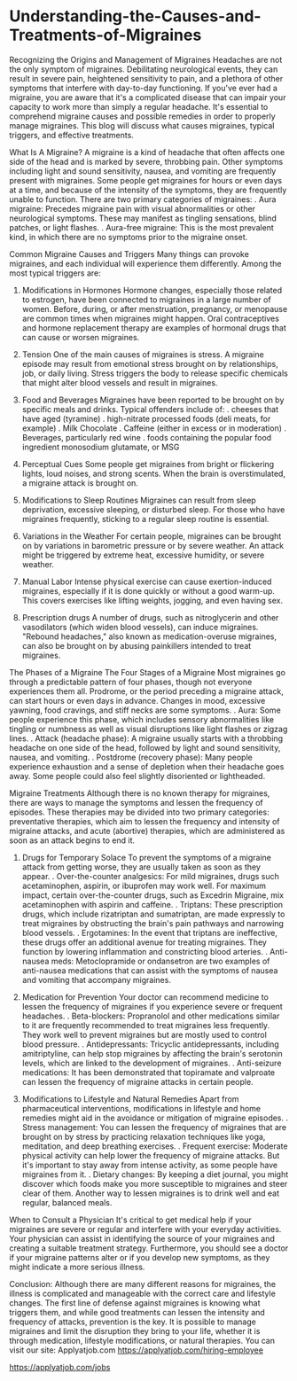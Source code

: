 # Understanding-the-Causes-and-Treatments-of-Migraines
Recognizing the Origins and Management of Migraines
Headaches are not the only symptom of migraines. Debilitating neurological events, they can result in severe pain, heightened sensitivity to pain, and a plethora of other symptoms that interfere with day-to-day functioning. If you've ever had a migraine, you are aware that it's a complicated disease that can impair your capacity to work more than simply a regular headache. It's essential to comprehend migraine causes and possible remedies in order to properly manage migraines. This blog will discuss what causes migraines, typical triggers, and effective treatments.

What Is A Migraine?
A migraine is a kind of headache that often affects one side of the head and is marked by severe, throbbing pain. Other symptoms including light and sound sensitivity, nausea, and vomiting are frequently present with migraines. Some people get migraines for hours or even days at a time, and because of the intensity of the symptoms, they are frequently unable to function.
There are two primary categories of migraines:
. Aura migraine: Precedes migraine pain with visual abnormalities or other neurological symptoms. These may manifest as tingling sensations, blind patches, or light flashes.
. Aura-free migraine: This is the most prevalent kind, in which there are no symptoms prior to the migraine onset.

Common Migraine Causes and Triggers
Many things can provoke migraines, and each individual will experience them differently. Among the most typical triggers are:
1. Modifications in Hormones
Hormone changes, especially those related to estrogen, have been connected to migraines in a large number of women. Before, during, or after menstruation, pregnancy, or menopause are common times when migraines might happen. Oral contraceptives and hormone replacement therapy are examples of hormonal drugs that can cause or worsen migraines.

2. Tension
One of the main causes of migraines is stress. A migraine episode may result from emotional stress brought on by relationships, job, or daily living. Stress triggers the body to release specific chemicals that might alter blood vessels and result in migraines.

3. Food and Beverages
Migraines have been reported to be brought on by specific meals and drinks. Typical offenders include of:
. cheeses that have aged (tyramine)
. high-nitrate processed foods (deli meats, for example)
. Milk Chocolate
. Caffeine (either in excess or in moderation)
. Beverages, particularly red wine
. foods containing the popular food ingredient monosodium glutamate, or MSG

4. Perceptual Cues
Some people get migraines from bright or flickering lights, loud noises, and strong scents. When the brain is overstimulated, a migraine attack is brought on.

5. Modifications to Sleep Routines
Migraines can result from sleep deprivation, excessive sleeping, or disturbed sleep. For those who have migraines frequently, sticking to a regular sleep routine is essential.

6. Variations in the Weather
For certain people, migraines can be brought on by variations in barometric pressure or by severe weather. An attack might be triggered by extreme heat, excessive humidity, or severe weather.

7. Manual Labor
Intense physical exercise can cause exertion-induced migraines, especially if it is done quickly or without a good warm-up. This covers exercises like lifting weights, jogging, and even having sex.

8. Prescription drugs
A number of drugs, such as nitroglycerin and other vasodilators (which widen blood vessels), can induce migraines. "Rebound headaches," also known as medication-overuse migraines, can also be brought on by abusing painkillers intended to treat migraines.

The Phases of a Migraine
The Four Stages of a Migraine Most migraines go through a predictable pattern of four phases, though not everyone experiences them all.
Prodrome, or the period preceding a migraine attack, can start hours or even days in advance. Changes in mood, excessive yawning, food cravings, and stiff necks are some symptoms.
. Aura: Some people experience this phase, which includes sensory abnormalities like tingling or numbness as well as visual disruptions like light flashes or zigzag lines.
. Attack (headache phase): A migraine usually starts with a throbbing headache on one side of the head, followed by light and sound sensitivity, nausea, and vomiting.
. Postdrome (recovery phase): Many people experience exhaustion and a sense of depletion when their headache goes away. Some people could also feel slightly disoriented or lightheaded.

Migraine Treatments
Although there is no known therapy for migraines, there are ways to manage the symptoms and lessen the frequency of episodes. These therapies may be divided into two primary categories: preventative therapies, which aim to lessen the frequency and intensity of migraine attacks, and acute (abortive) therapies, which are administered as soon as an attack begins to end it.
1. Drugs for Temporary Solace
To prevent the symptoms of a migraine attack from getting worse, they are usually taken as soon as they appear.
. Over-the-counter analgesics: For mild migraines, drugs such acetaminophen, aspirin, or ibuprofen may work well. For maximum impact, certain over-the-counter drugs, such as Excedrin Migraine, mix acetaminophen with aspirin and caffeine.
. Triptans: These prescription drugs, which include rizatriptan and sumatriptan, are made expressly to treat migraines by obstructing the brain's pain pathways and narrowing blood vessels.
. Ergotamines: In the event that triptans are ineffective, these drugs offer an additional avenue for treating migraines. They function by lowering inflammation and constricting blood arteries.
. Anti-nausea meds: Metoclopramide or ondansetron are two examples of anti-nausea medications that can assist with the symptoms of nausea and vomiting that accompany migraines.

2. Medication for Prevention
Your doctor can recommend medicine to lessen the frequency of migraines if you experience severe or frequent headaches.
. Beta-blockers: Propranolol and other medications similar to it are frequently recommended to treat migraines less frequently. They work well to prevent migraines but are mostly used to control blood pressure.
. Antidepressants: Tricyclic antidepressants, including amitriptyline, can help stop migraines by affecting the brain's serotonin levels, which are linked to the development of migraines.
. Anti-seizure medications: It has been demonstrated that topiramate and valproate can lessen the frequency of migraine attacks in certain people.

3. Modifications to Lifestyle and Natural Remedies
Apart from pharmaceutical interventions, modifications in lifestyle and home remedies might aid in the avoidance or mitigation of migraine episodes.
. Stress management: You can lessen the frequency of migraines that are brought on by stress by practicing relaxation techniques like yoga, meditation, and deep breathing exercises.
. Frequent exercise: Moderate physical activity can help lower the frequency of migraine attacks. But it's important to stay away from intense activity, as some people have migraines from it.
. Dietary changes: By keeping a diet journal, you might discover which foods make you more susceptible to migraines and steer clear of them. Another way to lessen migraines is to drink well and eat regular, balanced meals.

When to Consult a Physician
It's critical to get medical help if your migraines are severe or regular and interfere with your everyday activities. Your physician can assist in identifying the source of your migraines and creating a suitable treatment strategy. Furthermore, you should see a doctor if your migraine patterns alter or if you develop new symptoms, as they might indicate a more serious illness.

Conclusion:
Although there are many different reasons for migraines, the illness is complicated and manageable with the correct care and lifestyle changes. The first line of defense against migraines is knowing what triggers them, and while good treatments can lessen the intensity and frequency of attacks, prevention is the key. It is possible to manage migraines and limit the disruption they bring to your life, whether it is through medication, lifestyle modifications, or natural therapies.
You can visit our site: Applyatjob.com
 https://applyatjob.com/hiring-employee

https://applyatjob.com/jobs
